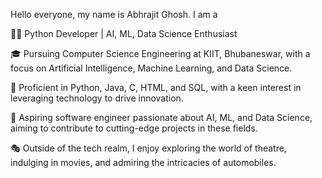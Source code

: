 Hello everyone, my name is Abhrajit Ghosh. I am a

👨‍💻 Python Developer | AI, ML, Data Science Enthusiast 

🎓 Pursuing Computer Science Engineering at KIIT, Bhubaneswar, with a focus on Artificial Intelligence, Machine Learning, and Data Science.

💼 Proficient in Python, Java, C, HTML, and SQL, with a keen interest in leveraging technology to drive innovation.

🚀 Aspiring software engineer passionate about AI, ML, and Data Science, aiming to contribute to cutting-edge projects in these fields.

🎭 Outside of the tech realm, I enjoy exploring the world of theatre, indulging in movies, and admiring the intricacies of automobiles.

<!--
**u4ia-abhra/u4ia-abhra** is a ✨ _special_ ✨ repository because its `README.md` (this file) appears on your GitHub profile.

Here are some ideas to get you started:

- 🔭 I’m currently working on ...
- 🌱 I’m currently learning ...
- 👯 I’m looking to collaborate on ...
- 🤔 I’m looking for help with ...
- 💬 Ask me about ...
- 📫 How to reach me: ...
- 😄 Pronouns: ...
- ⚡ Fun fact: ...
-->

